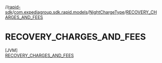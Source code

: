 //[rapid-sdk](../../../../index.md)/[com.expediagroup.sdk.rapid.models](../../index.md)/[NightChargeType](../index.md)/[RECOVERY_CHARGES_AND_FEES](index.md)

# RECOVERY_CHARGES_AND_FEES

[JVM]\
[RECOVERY_CHARGES_AND_FEES](index.md)
